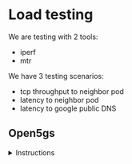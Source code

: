 # Load testing

We are testing with 2 tools:

* iperf
* mtr

We have 3 testing scenarios:

* tcp throughput to neighbor pod
* latency to neighbor pod
* latency to google public DNS

## Open5gs
<details><summary>Instructions</summary>
<p>

### iperf

* install iperf server

```bash
helm upgrade --install \
  iperf3 openverso/iperf3 \
  --values docs/examples/open5gs/iperf.yaml \
  --version 0.1.2 \
  --namespace open5gs \
  --wait --timeout 30s --create-namespace
```

* run shell in ueransim ue pod

```
kubectl -n open5gs exec -ti deployment/ueransim-ueransim-gnb-ues -- /bin/bash
```

* install iperf3

```bash
apk add iperf3
```

* check tcp throughput (without upf)

```bash
$ iperf3 -c iperf3 -p 5201 -t 30 -R
Connecting to host iperf3, port 5201
Reverse mode, remote host iperf3 is sending
...
[ ID] Interval           Transfer     Bitrate         Retr
[  5]   0.00-30.00  sec  45.8 GBytes  13.1 Gbits/sec  4369             sender
[  5]   0.00-30.00  sec  45.8 GBytes  13.1 Gbits/sec                  receiver

iperf Done.
```

* check tcp throughput (with open5gs upf)

```bash
$ export UESIMTUNO_IP=$(ip -o -4 addr list uesimtun0 | awk '{print $4}' | cut -d/ -f1)
$ iperf3 -c iperf3 -p 5201 -t 30 -R -B ${UESIMTUNO_IP}
Connecting to host iperf3, port 5201
Reverse mode, remote host iperf3 is sending
...
[ ID] Interval           Transfer     Bitrate         Retr
[  5]   0.00-30.00  sec   612 MBytes   171 Mbits/sec  554             sender
[  5]   0.00-30.00  sec   612 MBytes   171 Mbits/sec                  receiver

iperf Done.
```

* check tcp throughput (with eUPF)

we should use some flags for iperf client (specific for eUPF):
- packet size (`-M`)
- pod address (`-c`)

```bash
$ iperf3 -c 10.233.110.181 -p 5201 -t 30 -R --bind-dev uesimtun0 -M 1350
Connecting to host 10.233.110.181, port 5201
Reverse mode, remote host 10.233.110.181 is sending
...
[ ID] Interval           Transfer     Bitrate         Retr
[  5]   0.00-30.00  sec   490 MBytes   137 Mbits/sec  1181             sender
[  5]   0.00-30.00  sec   490 MBytes   137 Mbits/sec                  receiver
```

### mtr

* run shell in ueransim ue pod

```
kubectl -n open5gs exec -ti deployment/ueransim-ueransim-gnb-ues -- /bin/bash
```

* install mtr

```bash
apk add mtr
```

* check latency (without upf) to iperf3 pod

```bash
$ mtr --no-dns --report --report-cycles 60 -T -P 5201 iperf3
...
HOST: ueransim-ueransim-gnb-ues-5 Loss%   Snt   Last   Avg  Best  Wrst StDev
  1.|-- 10.233.10.221              0.0%    60    0.2   0.2   0.1   0.3   0.0
```

* check latency (without upf) to google public dns

```bash
$ mtr --no-dns --report --report-cycles 60 -T -P 443 8.8.8.8
...
HOST: ueransim-ueransim-gnb-ues-5 Loss%   Snt   Last   Avg  Best  Wrst StDev
  1.|-- 188.120.253.172            0.0%    60    0.1   0.2   0.1   0.3   0.0
...
 16.|-- 8.8.8.8                   96.7%    60   16.8  15.7  14.7  16.8   1.5
```

* check latency (with open5gs upf) to iperf3 pod

```bash
$ mtr --no-dns --report --report-cycles 60 -T -P 5201 -I uesimtun0 iperf3
...
HOST: ueransim-ueransim-gnb-ues-5 Loss%   Snt   Last   Avg  Best  Wrst StDev
  1.|-- 10.45.0.1                  0.0%    60    1.0   1.0   0.7   1.7   0.2
  2.|-- 10.233.10.221              0.0%    60    1.0   1.2   0.8   2.5   0.3
```

* check latency (with open5gs upf) to google public dns

```bash
$ mtr --no-dns --report --report-cycles 60 -T -P 443 -I uesimtun0 8.8.8.8
...
HOST: ueransim-ueransim-gnb-ues-5 Loss%   Snt   Last   Avg  Best  Wrst StDev
 1.|-- 10.45.0.1                  0.0%    60    1.3   1.1   0.7   2.4   0.3
...
 17.|-- 8.8.8.8                   96.7%    60   17.2  19.2  17.2  21.2   2.9
```

* check latency (with eUPF) to iperf3 pod

```bash
$ mtr --no-dns --report --report-cycles 60 -T -P 5201 -I uesimtun0 10.233.110.181
HOST: ueransim-ueransim-gnb-ues-5 Loss%   Snt   Last   Avg  Best  Wrst StDev
  3.|-- 10.233.110.181             0.0%    60    0.9   1.0   0.6   1.3   0.1
```

* check latency (with eUPF) to google public dns

```bash
$ mtr --no-dns --report --report-cycles 60 -T -P 443 -I uesimtun0 8.8.8.8
...
HOST: ueransim-ueransim-gnb-ues-5 Loss%   Snt   Last   Avg  Best  Wrst StDev
  1.|-- 10.99.0.254                0.0%    60    1.1   1.0   0.8   1.5   0.1
...
 17.|-- 8.8.8.8                   95.0%    60   14.6  16.9  14.6  21.3   3.8
```

## results

|scenario | raw | open5gs upf | eupf |
|---|---|---|---|
| tcp throughput (to neighbor pod) | 13.1 Gbit/sec | 171 Mbit/sec | 137 Mbit/sec |
| latency (to neighbor pod) | 0.2 | 1.2 | 1.0 |
| latency (to google public DNS) | 15.7 | 19.2 | 16.9 |

</p>

## Free5GC
<details><summary>Instructions</summary>
<p>


### iperf

* install iperf server

```bash
helm upgrade --install \
  iperf3 openverso/iperf3 \
  --values docs/examples/free5gc/iperf.yaml \
  --version 0.1.2 \
  --namespace free5gc \
  --wait --timeout 30s --create-namespace
```

* run shell in ueransim ue pod

```
kubectl -n free5gc exec -ti deployment/ueransim-ueransim-gnb-ues -- /bin/bash
```

* install iperf3

```bash
apk add iperf3
```

* check tcp throughput (without upf)

```bash
$ iperf3 -c iperf3 -p 5201 -t 30 -R
Connecting to host iperf3, port 5201
Reverse mode, remote host iperf3 is sending
...
[ ID] Interval           Transfer     Bitrate         Retr
[  5]   0.00-30.00  sec  45.8 GBytes  13.1 Gbits/sec  4369             sender
[  5]   0.00-30.00  sec  45.8 GBytes  13.1 Gbits/sec                  receiver

iperf Done.
```

* check tcp throughput (with open5gs upf)

```bash
$ export UESIMTUNO_IP=$(ip -o -4 addr list uesimtun0 | awk '{print $4}' | cut -d/ -f1)
$ iperf3 -c iperf3 -p 5201 -t 30 -R -B ${UESIMTUNO_IP}
Connecting to host iperf3, port 5201
Reverse mode, remote host iperf3 is sending
...
[ ID] Interval           Transfer     Bitrate         Retr
[  5]   0.00-30.00  sec   612 MBytes   171 Mbits/sec  554             sender
[  5]   0.00-30.00  sec   612 MBytes   171 Mbits/sec                  receiver

iperf Done.
```

* check tcp throughput (with eUPF)

```bash
$ export UESIMTUNO_IP=$(ip -o -4 addr list uesimtun0 | awk '{print $4}' | cut -d/ -f1)
$ iperf3 -c iperf3 -p 5201 -t 30 -R -B ${UESIMTUNO_IP}
?
```

### mtr

* run shell in ueransim ue pod

```
kubectl -n open5gs exec -ti deployment/ueransim-ueransim-gnb-ues -- /bin/bash
```

* install mtr

```bash
apk add mtr
```

* check latency (without upf) to iperf3 pod

```bash
$ mtr --no-dns --report --report-cycles 60 -T -P 5201 iperf3
...
HOST: ueransim-ueransim-gnb-ues-5 Loss%   Snt   Last   Avg  Best  Wrst StDev
  1.|-- 10.233.10.221              0.0%    60    0.2   0.2   0.1   0.3   0.0
```

* check latency (without upf) to google public dns

```bash
$ mtr --no-dns --report --report-cycles 60 -T -P 443 8.8.8.8
...
HOST: ueransim-ueransim-gnb-ues-5 Loss%   Snt   Last   Avg  Best  Wrst StDev
  1.|-- 188.120.253.172            0.0%    60    0.1   0.2   0.1   0.3   0.0
...
 16.|-- 8.8.8.8                   96.7%    60   16.8  15.7  14.7  16.8   1.5
```

* check latency (with open5gs upf) to iperf3 pod

```bash
$ mtr --no-dns --report --report-cycles 60 -T -P 5201 -I uesimtun0 iperf3
...
HOST: ueransim-ueransim-gnb-ues-5 Loss%   Snt   Last   Avg  Best  Wrst StDev
  1.|-- 10.45.0.1                  0.0%    60    1.0   1.0   0.7   1.7   0.2
  2.|-- 10.233.10.221              0.0%    60    1.0   1.2   0.8   2.5   0.3
```

* check latency (with open5gs upf) to google public dns

```bash
$ mtr --no-dns --report --report-cycles 60 -T -P 443 -I uesimtun0 8.8.8.8
...
HOST: ueransim-ueransim-gnb-ues-5 Loss%   Snt   Last   Avg  Best  Wrst StDev
 1.|-- 10.45.0.1                  0.0%    60    1.3   1.1   0.7   2.4   0.3
...
 17.|-- 8.8.8.8                   96.7%    60   17.2  19.2  17.2  21.2   2.9
```

* check latency (with eUPF) to iperf3 pod

```bash
$ mtr --no-dns --report --report-cycles 60 -T -P 5201 -I uesimtun0 10.99.0.11
?
```

* check latency (with eUPF) to google public dns

```bash
$ mtr --no-dns --report --report-cycles 60 -T -P 443 -I uesimtun0 8.8.8.8
...
HOST: ueransim-ueransim-gnb-ues-5 Loss%   Snt   Last   Avg  Best  Wrst StDev
  1.|-- 10.99.0.254                0.0%    60    1.1   1.0   0.8   1.5   0.1
...
 17.|-- 8.8.8.8                   95.0%    60   14.6  16.9  14.6  21.3   3.8
```



## results

|scenario | raw | open5gs upf | eupf |
|---|---|---|---|
| tcp throughput (to neighbor pod) | 13.1 Gbit/sec | 171 Mbit/sec | ? |
| latency (to neighbor pod) | 0.2 | 1.2 | ? |
| latency (to google public DNS) | 15.7 | 19.2 | 16.9 |

</p>
